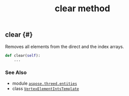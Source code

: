 ﻿---
title: clear method
second_title: Aspose.3D for Python via .NET API References
description: 
type: docs
weight: 20
url: /aspose.threed.entities/vertexelementintstemplate/clear/
is_root: false
---

## clear {#}

Removes all elements from the direct and the index arrays.



```python
def clear(self):
    ...
```





### See Also
* module [`aspose.threed.entities`](../../)
* class [`VertexElementIntsTemplate`](/3d/python-net/aspose.threed.entities/vertexelementintstemplate)
